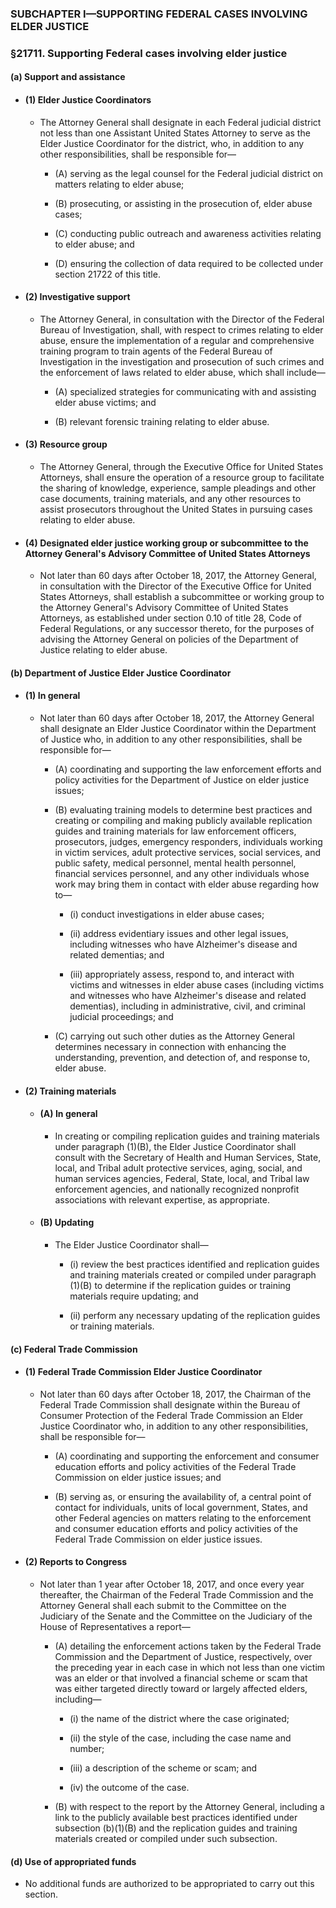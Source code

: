 ### SUBCHAPTER I—SUPPORTING FEDERAL CASES INVOLVING ELDER JUSTICE

### §21711. Supporting Federal cases involving elder justice
#### (a) Support and assistance
* #### (1) Elder Justice Coordinators
  * The Attorney General shall designate in each Federal judicial district not less than one Assistant United States Attorney to serve as the Elder Justice Coordinator for the district, who, in addition to any other responsibilities, shall be responsible for—

    * (A) serving as the legal counsel for the Federal judicial district on matters relating to elder abuse;

    * (B) prosecuting, or assisting in the prosecution of, elder abuse cases;

    * (C) conducting public outreach and awareness activities relating to elder abuse; and

    * (D) ensuring the collection of data required to be collected under section 21722 of this title.

* #### (2) Investigative support
  * The Attorney General, in consultation with the Director of the Federal Bureau of Investigation, shall, with respect to crimes relating to elder abuse, ensure the implementation of a regular and comprehensive training program to train agents of the Federal Bureau of Investigation in the investigation and prosecution of such crimes and the enforcement of laws related to elder abuse, which shall include—

    * (A) specialized strategies for communicating with and assisting elder abuse victims; and

    * (B) relevant forensic training relating to elder abuse.

* #### (3) Resource group
  * The Attorney General, through the Executive Office for United States Attorneys, shall ensure the operation of a resource group to facilitate the sharing of knowledge, experience, sample pleadings and other case documents, training materials, and any other resources to assist prosecutors throughout the United States in pursuing cases relating to elder abuse.

* #### (4) Designated elder justice working group or subcommittee to the Attorney General's Advisory Committee of United States Attorneys
  * Not later than 60 days after October 18, 2017, the Attorney General, in consultation with the Director of the Executive Office for United States Attorneys, shall establish a subcommittee or working group to the Attorney General's Advisory Committee of United States Attorneys, as established under section 0.10 of title 28, Code of Federal Regulations, or any successor thereto, for the purposes of advising the Attorney General on policies of the Department of Justice relating to elder abuse.

#### (b) Department of Justice Elder Justice Coordinator
* #### (1) In general
  * Not later than 60 days after October 18, 2017, the Attorney General shall designate an Elder Justice Coordinator within the Department of Justice who, in addition to any other responsibilities, shall be responsible for—

    * (A) coordinating and supporting the law enforcement efforts and policy activities for the Department of Justice on elder justice issues;

    * (B) evaluating training models to determine best practices and creating or compiling and making publicly available replication guides and training materials for law enforcement officers, prosecutors, judges, emergency responders, individuals working in victim services, adult protective services, social services, and public safety, medical personnel, mental health personnel, financial services personnel, and any other individuals whose work may bring them in contact with elder abuse regarding how to—

      * (i) conduct investigations in elder abuse cases;

      * (ii) address evidentiary issues and other legal issues, including witnesses who have Alzheimer's disease and related dementias; and

      * (iii) appropriately assess, respond to, and interact with victims and witnesses in elder abuse cases (including victims and witnesses who have Alzheimer's disease and related dementias), including in administrative, civil, and criminal judicial proceedings; and


    * (C) carrying out such other duties as the Attorney General determines necessary in connection with enhancing the understanding, prevention, and detection of, and response to, elder abuse.

* #### (2) Training materials
  * #### (A) In general
    * In creating or compiling replication guides and training materials under paragraph (1)(B), the Elder Justice Coordinator shall consult with the Secretary of Health and Human Services, State, local, and Tribal adult protective services, aging, social, and human services agencies, Federal, State, local, and Tribal law enforcement agencies, and nationally recognized nonprofit associations with relevant expertise, as appropriate.

  * #### (B) Updating
    * The Elder Justice Coordinator shall—

      * (i) review the best practices identified and replication guides and training materials created or compiled under paragraph (1)(B) to determine if the replication guides or training materials require updating; and

      * (ii) perform any necessary updating of the replication guides or training materials.

#### (c) Federal Trade Commission
* #### (1) Federal Trade Commission Elder Justice Coordinator
  * Not later than 60 days after October 18, 2017, the Chairman of the Federal Trade Commission shall designate within the Bureau of Consumer Protection of the Federal Trade Commission an Elder Justice Coordinator who, in addition to any other responsibilities, shall be responsible for—

    * (A) coordinating and supporting the enforcement and consumer education efforts and policy activities of the Federal Trade Commission on elder justice issues; and

    * (B) serving as, or ensuring the availability of, a central point of contact for individuals, units of local government, States, and other Federal agencies on matters relating to the enforcement and consumer education efforts and policy activities of the Federal Trade Commission on elder justice issues.

* #### (2) Reports to Congress
  * Not later than 1 year after October 18, 2017, and once every year thereafter, the Chairman of the Federal Trade Commission and the Attorney General shall each submit to the Committee on the Judiciary of the Senate and the Committee on the Judiciary of the House of Representatives a report—

    * (A) detailing the enforcement actions taken by the Federal Trade Commission and the Department of Justice, respectively, over the preceding year in each case in which not less than one victim was an elder or that involved a financial scheme or scam that was either targeted directly toward or largely affected elders, including—

      * (i) the name of the district where the case originated;

      * (ii) the style of the case, including the case name and number;

      * (iii) a description of the scheme or scam; and

      * (iv) the outcome of the case.

    * (B) with respect to the report by the Attorney General, including a link to the publicly available best practices identified under subsection (b)(1)(B) and the replication guides and training materials created or compiled under such subsection.

#### (d) Use of appropriated funds
* No additional funds are authorized to be appropriated to carry out this section.